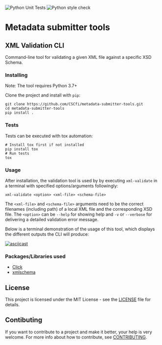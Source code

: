 ![Python Unit Tests](https://github.com/CSCfi/metadata-submitter-tools/workflows/Python%20Unit%20Tests/badge.svg)
![Python style check](https://github.com/CSCfi/metadata-submitter-tools/workflows/Python%20style%20check/badge.svg)

# Metadata submitter tools

## XML Validation CLI

Command-line tool for validating a given XML file against a specific XSD Schema.

### Installing

Note: The tool requires Python 3.7+

Clone the project and install with `pip`:
```
git clone https://github.com/CSCfi/metadata-submitter-tools.git
cd metadata-submitter-tools
pip install .
```

### Tests

Tests can be executed with tox automation:
```
# Install tox first if not installed
pip install tox
# Run tests
tox
```

### Usage

After installation, the validation tool is used by by executing `xml-validate` in a terminal with specified options/arguments followingly:

```
xml-validate <option> <xml-file> <schema-file>
```

The `<xml-file>` and `<schema-file>` arguments need to be the correct filenames (including path) of a local XML file and the corresponding XSD file.
The `<option>` can be `--help` for showing help and `-v` or `--verbose` for delivering a detailed validation error message.

Below is a terminal demonstration of the usage of this tool, which displays the different outputs the CLI will produce:

[![asciicast](https://asciinema.org/a/FWYs48FhJ1mTFEFsWsNUbP43g.svg)](https://asciinema.org/a/FWYs48FhJ1mTFEFsWsNUbP43g)

### Packages/Libraries used

* [Click](https://click.palletsprojects.com/en/7.x/)
* [xmlschema](https://xmlschema.readthedocs.io/en/latest/index.html)

## License

This project is licensed under the MIT License - see the [LICENSE](LICENSE) file for details.

## Contibuting

If you want to contribute to a project and make it better, your help is very welcome. For more info about how to contribute, see [CONTRIBUTING](CONTRIBUTING.md).
